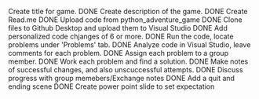  Create title for game. DONE
 Create description of the game. DONE
 Create Read.me DONE
 Upload code from python_adventure_game DONE
 Clone files to Github Desktop and upload them to Visual Studio DONE
 Add personalized code chjanges of 6 or more. DONE
 Run the code, locate problems under 'Problems' tab. DONE
 Analyze code in Visual Studio, leave comments for each problem. DONE
 Assign each problem to a group member. DONE
 Work each problem and find a solution. DONE
 Make notes of successful changes, and also unscuccessful attempts. DONE
 Discuss progress with group memebers/Exchange notes DONE
 Add a quit and ending scene DONE
 Create power point slide to set expectation 
